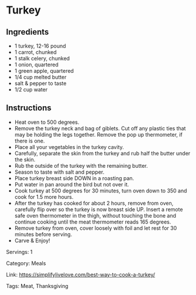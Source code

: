 # Turkey

## Ingredients
- 1 turkey, 12-16 pound
- 1 carrot, chunked
- 1 stalk celery, chunked
- 1 onion, quartered
- 1 green apple, quartered
- 1/4 cup melted butter
- salt & pepper to taste
- 1/2 cup water

## Instructions
- Heat oven to 500 degrees.
- Remove the turkey neck and bag of giblets. Cut off any plastic ties that may be holding the legs together. Remove the pop up thermometer, if there is one.
- Place all your vegetables in the turkey cavity.
- Carefully, separate the skin from the turkey and rub half the butter under the skin.
- Rub the outside of the turkey with the remaining butter.
- Season to taste with salt and pepper.
- Place turkey breast side DOWN in a roasting pan.
- Put water in pan around the bird but not over it.
- Cook turkey at 500 degrees for 30 minutes, turn oven down to 350 and cook for 1.5 more hours.
- After the turkey has cooked for about 2 hours, remove from oven, carefully flip over so the turkey is now breast side UP. Insert a remote safe oven thermometer in the thigh, without touching the bone and continue cooking until the meat thermometer reads 165 degrees.
- Remove turkey from oven, cover loosely with foil and let rest for 30 minutes before serving.
- Carve & Enjoy!

Servings: 1

Category: Meals

Link: https://simplifylivelove.com/best-way-to-cook-a-turkey/

Tags: Meat, Thanksgiving
